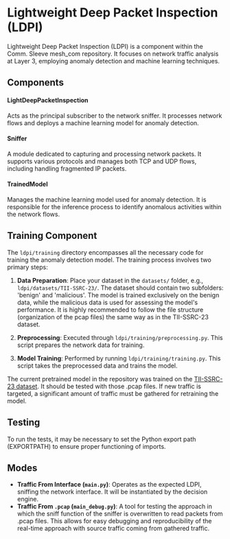 # Lightweight Deep Packet Inspection (LDPI)

Lightweight Deep Packet Inspection (LDPI) is a component within the Comm. Sleeve mesh_com repository. It focuses on
network traffic analysis at Layer 3, employing anomaly detection and machine learning techniques.

## Components

#### LightDeepPacketInspection

Acts as the principal subscriber to the network sniffer. It processes network flows and deploys a machine learning model
for anomaly detection.

#### Sniffer

A module dedicated to capturing and processing network packets. It supports various protocols and manages both TCP and
UDP flows, including handling fragmented IP packets.

#### TrainedModel

Manages the machine learning model used for anomaly detection. It is responsible for the inference process to identify
anomalous activities within the network flows.

## Training Component

The `ldpi/training` directory encompasses all the necessary code for training the anomaly detection model. The training
process involves two primary steps:

1. **Data Preparation**: Place your dataset in the `datasets/` folder, e.g., `ldpi/datasets/TII-SSRC-23/`. The
   dataset should contain two subfolders: 'benign' and 'malicious'. The model is trained exclusively on the benign data,
   while the malicious data is used for assessing the model's performance. It is highly recommended to follow the file
   structure (organization of the pcap files) the same way as in the TII-SSRC-23 dataset.

2. **Preprocessing**: Executed through `ldpi/training/preprocessing.py`. This script prepares the network data for
   training.

3. **Model Training**: Performed by running `ldpi/training/training.py`. This script takes the preprocessed data and
   trains the model.

The current pretrained model in the repository was trained on the [TII-SSRC-23 dataset](https://www.kaggle.com/datasets/daniaherzalla/tii-ssrc-23). It should be tested with those .pcap files. If new traffic is targeted, a significant amount of traffic must be gathered for retraining the model.

## Testing

To run the tests, it may be necessary to set the Python export path (EXPORTPATH) to ensure proper functioning of imports.

## Modes

- **Traffic From Interface (`main.py`)**: Operates as the expected LDPI, sniffing the network interface. It will be instantiated by the decision engine.
- **Traffic From `.pcap`  (`main_debug.py`)**: A tool for testing the approach in which the sniff function of the sniffer is overwritten to read packets from .pcap files. This allows for easy debugging and reproducibility of the real-time approach with source traffic coming from gathered traffic.
